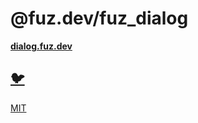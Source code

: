 # @fuz.dev/fuz_dialog

[**dialog.fuz.dev**](https://dialog.fuz.dev/)

## [🐦](https://wikipedia.org/wiki/Free_and_open-source_software)

[MIT](LICENSE)
